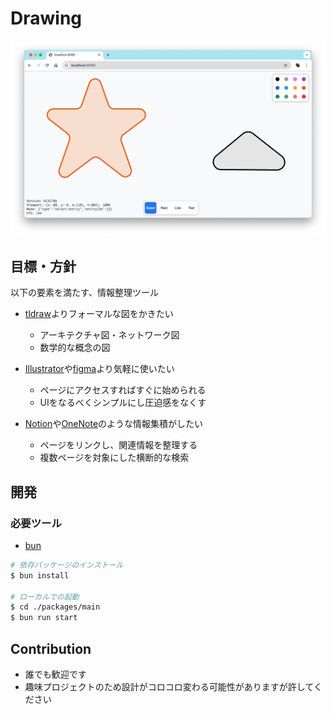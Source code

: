 # Drawing

![Screenshot](./docs/screenshot.png)

## 目標・方針

以下の要素を満たす、情報整理ツール

- [tldraw](https://tldraw.dev/)よりフォーマルな図をかきたい
    - アーキテクチャ図・ネットワーク図
    - 数学的な概念の図

- [Illustrator](https://www.adobe.com/jp/products/illustrator.html)や[figma](https://www.figma.com/)より気軽に使いたい
    - ページにアクセスすればすぐに始められる
    - UIをなるべくシンプルにし圧迫感をなくす

- [Notion](https://www.notion.so/)や[OneNote](https://www.microsoft.com/microsoft-365/onenote)のような情報集積がしたい
    - ページをリンクし、関連情報を整理する
    - 複数ページを対象にした横断的な検索

## 開発

### 必要ツール

- [bun](https://bun.sh/)

```bash
# 依存パッケージのインストール
$ bun install

# ローカルでの起動
$ cd ./packages/main
$ bun run start
```

## Contribution

- 誰でも歓迎です
- 趣味プロジェクトのため設計がコロコロ変わる可能性がありますが許してください
